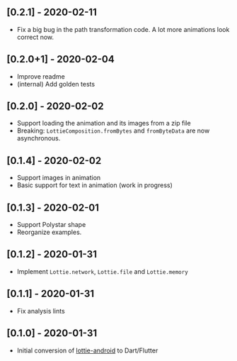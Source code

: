 ## [0.2.1] - 2020-02-11
- Fix a big bug in the path transformation code. A lot more animations look correct now.

## [0.2.0+1] - 2020-02-04
- Improve readme
- (internal) Add golden tests

## [0.2.0] - 2020-02-02
- Support loading the animation and its images from a zip file
- Breaking: `LottieComposition.fromBytes` and `fromByteData` are now asynchronous.

## [0.1.4] - 2020-02-02
- Support images in animation
- Basic support for text in animation (work in progress)

## [0.1.3] - 2020-02-01
- Support Polystar shape
- Reorganize examples.

## [0.1.2] - 2020-01-31
- Implement `Lottie.network`, `Lottie.file` and `Lottie.memory`

## [0.1.1] - 2020-01-31
- Fix analysis lints

## [0.1.0] - 2020-01-31
- Initial conversion of [lottie-android](https://github.com/airbnb/lottie-android) to Dart/Flutter
